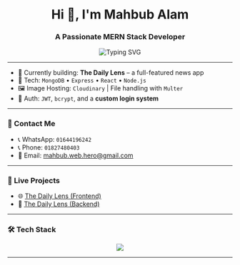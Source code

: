 
<h1 align="center">Hi 👋, I'm Mahbub Alam</h1>
<h3 align="center">A Passionate MERN Stack Developer</h3>

<p align="center">
  <img src="https://readme-typing-svg.herokuapp.com?font=Fira+Code&weight=500&size=22&pause=1000&center=true&vCenter=true&color=27AE60&width=600&lines=Open+to+work;MERN+Stack+Developer;MongoDB+%7C+Express+%7C+React+%7C+Node.js" alt="Typing SVG" />
</p>


---

- 💼 Currently building: **The Daily Lens** – a full-featured news app  
- 🧰 Tech: `MongoDB` • `Express` • `React` • `Node.js`  
- 🖼️ Image Hosting: `Cloudinary` | File handling with `Multer`
- 🔐 Auth: `JWT`, `bcrypt`, and a **custom login system**

---

### 📱 Contact Me

- 📞 WhatsApp: `01644196242`
- 📞 Phone: `01827480403`
- 📧 Email: [mahbub.web.hero@gmail.com](mailto:mahbub.web.hero@gmail.com)

---

### 🚀 Live Projects

- 🌐 [The Daily Lens (Frontend)](https://cosmic-frangipane-73525a.netlify.app/)
- 🔗 [The Daily Lens (Backend)](https://daily-lens-server.vercel.app/)

---

### 🛠 Tech Stack

<p align="center">
  <img src="https://skillicons.dev/icons?i=html,css,js,react,nodejs,express,mongodb,tailwind,git,github,vscode" />
</p>

---





